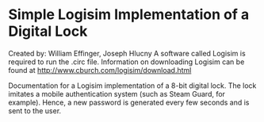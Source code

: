 # Simple Logisim Implementation of a Digital Lock 
Created by: William Effinger, Joseph Hlucny
A software called Logisim is required to run the .circ file. Information on downloading Logisim can be found at http://www.cburch.com/logisim/download.html

Documentation for a Logisim implementation of a 8-bit digital lock. The lock imitates a mobile authentication system (such as Steam Guard, for example). Hence, a new password is generated every few seconds and is sent to the user.
